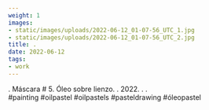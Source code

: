 ```yaml
---
weight: 1
images:
- static/images/uploads/2022-06-12_01-07-56_UTC_1.jpg
- static/images/uploads/2022-06-12_01-07-56_UTC_2.jpg
title: .
date: 2022-06-12
tags:
- work
---
```


.
Máscara # 5.
Óleo sobre lienzo.
.
2022.
.
.
#painting #oilpastel #oilpastels #pasteldrawing #óleopastel
